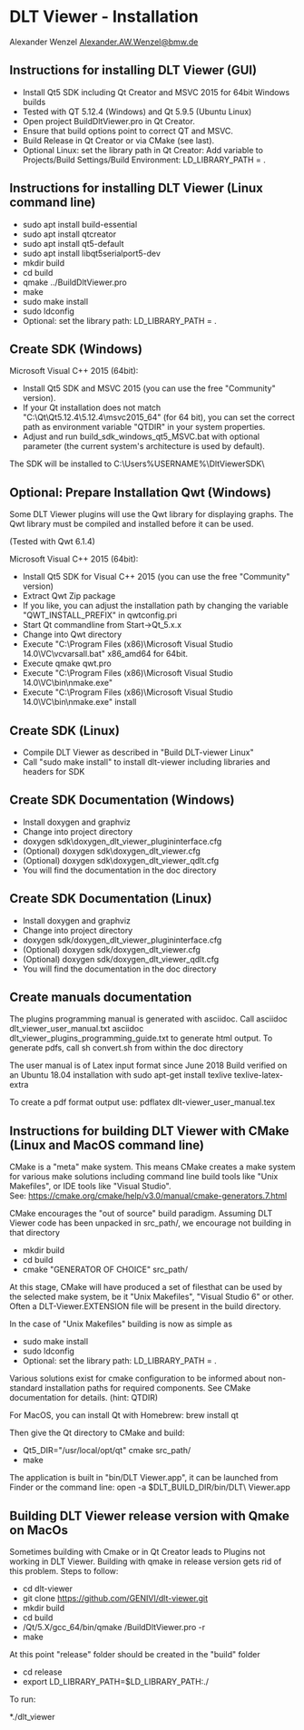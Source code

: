 DLT Viewer - Installation
=========================
Alexander Wenzel <Alexander.AW.Wenzel@bmw.de>

Instructions for installing DLT Viewer (GUI)
--------------------------------------------

* Install Qt5 SDK including Qt Creator and MSVC 2015 for 64bit Windows builds
* Tested with QT 5.12.4 (Windows) and Qt 5.9.5 (Ubuntu Linux)
* Open project BuildDltViewer.pro in Qt Creator.
* Ensure that build options point to correct QT and MSVC.
* Build Release in Qt Creator or via CMake (see last).
* Optional Linux: set the library path in Qt Creator: Add variable to Projects/Build Settings/Build Environment: LD_LIBRARY_PATH = .

Instructions for installing DLT Viewer (Linux command line)
----------------------------------------------------------

* sudo apt install build-essential
* sudo apt install qtcreator
* sudo apt install qt5-default
* sudo apt install libqt5serialport5-dev
* mkdir build
* cd build
* qmake ../BuildDltViewer.pro
* make
* sudo make install
* sudo ldconfig
* Optional: set the library path: LD_LIBRARY_PATH = .

Create SDK (Windows)
--------------------

Microsoft Visual C++ 2015 (64bit):
* Install Qt5 SDK and MSVC 2015 (you can use the free "Community" version).
* If your Qt installation does not match "C:\Qt\Qt5.12.4\5.12.4\msvc2015_64" (for 64 bit),
    you can set the correct path as environment variable "QTDIR" in your system properties.
* Adjust and run build_sdk_windows_qt5_MSVC.bat with optional parameter (the current system's architecture is used by default).

The SDK will be installed to C:\Users\%USERNAME%\DltViewerSDK\

Optional: Prepare Installation Qwt (Windows)
--------------------------------------------

Some DLT Viewer plugins will use the Qwt library for displaying graphs.
The Qwt library must be compiled and installed before it can be used.

(Tested with Qwt 6.1.4)

Microsoft Visual C++ 2015 (64bit):
* Install Qt5 SDK for Visual C++ 2015 (you can use the free "Community" version)
* Extract Qwt Zip package
* If you like, you can adjust the installation path by changing the variable "QWT_INSTALL_PREFIX" in qwtconfig.pri
* Start Qt commandline from Start->Qt_5.x.x
* Change into Qwt directory
* Execute "C:\Program Files (x86)\Microsoft Visual Studio 14.0\VC\vcvarsall.bat" x86_amd64
    for 64bit.
* Execute qmake qwt.pro
* Execute "C:\Program Files (x86)\Microsoft Visual Studio 14.0\VC\bin\nmake.exe"
* Execute "C:\Program Files (x86)\Microsoft Visual Studio 14.0\VC\bin\nmake.exe" install

Create SDK (Linux)
------------------

* Compile DLT Viewer as described in "Build DLT-viewer Linux"
* Call "sudo make install" to install dlt-viewer including libraries and headers for SDK

Create SDK Documentation (Windows)
----------------------------------

* Install doxygen and graphviz
* Change into project directory
* doxygen sdk\doxygen_dlt_viewer_plugininterface.cfg
* (Optional) doxygen sdk\doxygen_dlt_viewer.cfg
* (Optional) doxygen sdk\doxygen_dlt_viewer_qdlt.cfg
* You will find the documentation in the doc directory

Create SDK Documentation (Linux)
--------------------------------

* Install doxygen and graphviz
* Change into project directory
* doxygen sdk/doxygen_dlt_viewer_plugininterface.cfg
* (Optional) doxygen sdk/doxygen_dlt_viewer.cfg
* (Optional) doxygen sdk/doxygen_dlt_viewer_qdlt.cfg
* You will find the documentation in the doc directory

Create manuals documentation
----------------------------

The plugins programming manual is generated with asciidoc.
Call 
    asciidoc dlt_viewer_user_manual.txt
    asciidoc dlt_viewer_plugins_programming_guide.txt
to generate html output.
To generate pdfs, call
    sh convert.sh
from within the doc directory

The user manual is of Latex input format since June 2018
Build verified on an Ubuntu 18.04 installation with
sudo apt-get install texlive texlive-latex-extra

To create a pdf format output use:
pdflatex dlt-viewer_user_manual.tex



Instructions for building DLT Viewer with CMake (Linux and MacOS command line)
----------------------------------------------------------
CMake is a "meta" make system.  This means CMake creates a make system 
for various make solutions including command line build tools like
"Unix Makefiles", or IDE tools like "Visual Studio".  
See:  https://cmake.org/cmake/help/v3.0/manual/cmake-generators.7.html

CMake encourages the "out of source" build paradigm. Assuming DLT Viewer 
code has been unpacked in src_path/, we encourage not building in that directory

* mkdir build
* cd build
* cmake "GENERATOR OF CHOICE" src_path/

At this stage, CMake will have produced a set of filesthat can be used by the
selected make system, be it "Unix Makefiles", "Visual Studio 6" or  other.
Often a DLT-Viewer.EXTENSION file will be present in the build directory.

In the case of "Unix Makefiles" building is now as simple as

* sudo make install
* sudo ldconfig
* Optional: set the library path: LD_LIBRARY_PATH = .

Various solutions exist for cmake configuration to be informed about 
non-standard installation paths for required components.  See CMake
documentation for details. (hint: QTDIR)

For MacOS, you can install Qt with Homebrew:
brew install qt

Then give the Qt directory to CMake and build:
* Qt5_DIR="/usr/local/opt/qt" cmake src_path/
* make

The application is built in "bin/DLT Viewer.app", it can be launched from Finder or the command line:
open -a $DLT_BUILD_DIR/bin/DLT\ Viewer.app

Building DLT Viewer release version with Qmake on MacOs
--------------------------------------------------------
Sometimes building with Cmake or in Qt Creator leads to Plugins not working in  DLT Viewer.
Building with qmake in release version gets rid of this problem.
Steps to follow:

* cd dlt-viewer
* git clone https://github.com/GENIVI/dlt-viewer.git
* mkdir build
* cd build
* <path to Qt folder>/Qt/5.X/gcc_64/bin/qmake <path to BuildDltViewer.pro>/BuildDltViewer.pro -r
* make

At this point "release" folder should be created in the "build" folder

* cd release
* export LD_LIBRARY_PATH=$LD_LIBRARY_PATH:./

To run:

*./dlt_viewer
